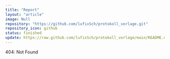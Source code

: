 ```yaml
---
title: "Report"
layout: "article"
image: Null
repository: "https://github.com/lufixSch/protokoll_vorlage.git"
repository_icon: github
status: finished
update: https://raw.github.com/lufixSch/protokoll_vorlage/main/README.md
---
```


404: Not Found